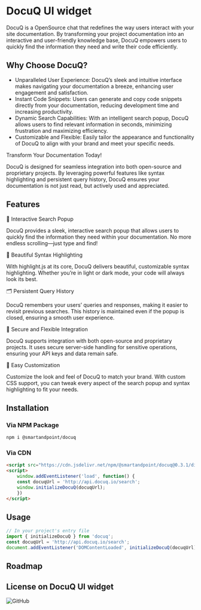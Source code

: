 # DocuQ UI widget


DocuQ is a OpenSource chat that redefines the way users interact with your site documentation. By transforming your project documentation into an interactive and user-friendly knowledge base, DocuQ empowers users to quickly find the information they need and write their code efficiently.

## Why Choose DocuQ?

- Unparalleled User Experience: DocuQ’s sleek and intuitive interface makes navigating your documentation a breeze, enhancing user engagement and satisfaction.
- Instant Code Snippets: Users can generate and copy code snippets directly from your documentation, reducing development time and increasing productivity.
- Dynamic Search Capabilities: With an intelligent search popup, DocuQ allows users to find relevant information in seconds, minimizing frustration and maximizing efficiency.
- Customizable and Flexible: Easily tailor the appearance and functionality of DocuQ to align with your brand and meet your specific needs.

Transform Your Documentation Today!

DocuQ is designed for seamless integration into both open-source and proprietary projects. By leveraging powerful features like syntax highlighting and persistent query history, DocuQ ensures your documentation is not just read, but actively used and appreciated.

## Features

🌟 Interactive Search Popup

DocuQ provides a sleek, interactive search popup that allows users to quickly find the information they need within your documentation. No more endless scrolling—just type and find!

🎨 Beautiful Syntax Highlighting

With highlight.js at its core, DocuQ delivers beautiful, customizable syntax highlighting. Whether you’re in light or dark mode, your code will always look its best.

🗂️ Persistent Query History

DocuQ remembers your users’ queries and responses, making it easier to revisit previous searches. This history is maintained even if the popup is closed, ensuring a smooth user experience.

🔐 Secure and Flexible Integration

DocuQ supports integration with both open-source and proprietary projects. It uses secure server-side handling for sensitive operations, ensuring your API keys and data remain safe.

💼 Easy Customization

Customize the look and feel of DocuQ to match your brand. With custom CSS support, you can tweak every aspect of the search popup and syntax highlighting to fit your needs.

## Installation

### Via NPM Package

```bash
npm i @smartandpoint/docuq
```

### Via CDN

```html
<script src="https://cdn.jsdelivr.net/npm/@smartandpoint/docuq@0.3.1/dist/docuq.js"></script>
<script>
    window.addEventListener('load', function() {
    const docuqUrl = 'http://api.docuq.io/search';
    window.initializeDocuQ(docuqUrl);
    })
</script>

```

## Usage

```javascript
// In your project's entry file
import { initializeDocuQ } from 'docuq';
const docuqUrl = 'http://api.docuq.io/search';
document.addEventListener('DOMContentLoaded', initializeDocuQ(docuqUrl));
```

## Roadmap

## License on DocuQ UI widget

![GitHub](https://img.shields.io/github/license/SmartAndPoint/DocuQ/DocuQ-UI)
